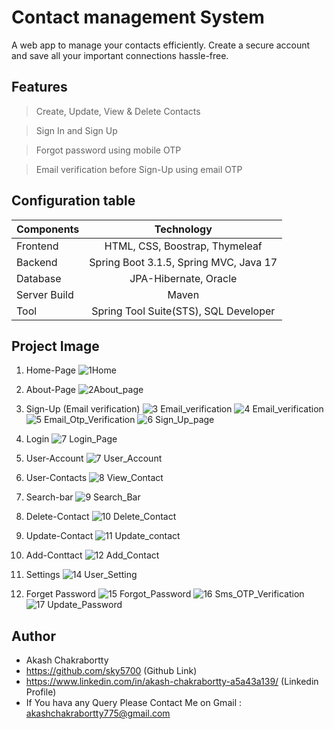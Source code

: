 # Contact management System

A web app to manage your contacts efficiently. Create a secure account and save all your important connections hassle-free.
## Features

>Create, Update, View & Delete Contacts

>Sign In and Sign Up

>Forgot password using mobile OTP

>Email verification before Sign-Up using email OTP
## Configuration table
  
   | Components  | Technology  | 
   | :---        |    :----:   |   
   | Frontend  | HTML, CSS, Boostrap, Thymeleaf  | 
   | Backend   | Spring Boot 3.1.5, Spring MVC,  Java 17 |
   | Database | JPA-Hibernate, Oracle|
   | Server Build| Maven |
   | Tool | Spring Tool Suite(STS), SQL Developer|
   
## Project Image

1. Home-Page ![1Home](https://github.com/sky5700/Contact-Management-System/assets/45534292/faadde05-8c2b-41a2-9977-77a99516e833)
   
2. About-Page ![2About_page](https://github.com/sky5700/Contact-Management-System/assets/45534292/fb7931a8-4adb-4bbc-8933-9c3ec968f3a5)
 
3. Sign-Up (Email verification)
   ![3 Email_verification](https://github.com/sky5700/Contact-Management-System/assets/45534292/2b7895eb-903a-4057-8864-bc5585412785)
   ![4 Email_verification](https://github.com/sky5700/Contact-Management-System/assets/45534292/9ae7df40-d164-4d91-9fe4-d96c06175c8b)
   ![5 Email_Otp_Verification](https://github.com/sky5700/Contact-Management-System/assets/45534292/f35cff4e-9fcf-4e3d-8963-768383ad7548)
   ![6 Sign_Up_page](https://github.com/sky5700/Contact-Management-System/assets/45534292/34e7c047-31fb-4cb5-bba2-32294e928efd)

4. Login ![7 Login_Page](https://github.com/sky5700/Contact-Management-System/assets/45534292/2d9a817f-ccb7-491f-84a4-7d07c4113222)

5. User-Account ![7 User_Account](https://github.com/sky5700/Contact-Management-System/assets/45534292/657fe214-95e3-44d7-bcfc-698601ebc2e0)

6. User-Contacts ![8 View_Contact](https://github.com/sky5700/Contact-Management-System/assets/45534292/5d7e0954-fb92-4d02-bdcb-87e3f3b264d7)

7. Search-bar ![9 Search_Bar](https://github.com/sky5700/Contact-Management-System/assets/45534292/e24e8d97-389a-444e-9cc3-0180dcb889cc)

8. Delete-Contact ![10 Delete_Contact](https://github.com/sky5700/Contact-Management-System/assets/45534292/0a870309-81ef-4a86-98a7-9e28755c9ab6)

9. Update-Contact ![11 Update_contact](https://github.com/sky5700/Contact-Management-System/assets/45534292/5c87154e-7651-4e77-8cd2-ef91a689c92d)

10. Add-Conttact ![12  Add_Contact](https://github.com/sky5700/Contact-Management-System/assets/45534292/f91e2bd9-3f1c-40af-abe1-8654ea7945a4)

11. Settings ![14 User_Setting](https://github.com/sky5700/Contact-Management-System/assets/45534292/db000f5b-940f-4f1e-a949-2c26a326689d)

12. Forget Password
    ![15 Forgot_Password](https://github.com/sky5700/Contact-Management-System/assets/45534292/f359702f-41d9-404d-8864-5dcf5033d7e2)
    ![16 Sms_OTP_Verification](https://github.com/sky5700/Contact-Management-System/assets/45534292/011cd245-c920-47fa-9ef5-a8298e1c1168)
    ![17 Update_Password](https://github.com/sky5700/Contact-Management-System/assets/45534292/78c85ddf-2d18-4e7f-9836-63217a1e741b)


## Author

* Akash Chakrabortty
* https://github.com/sky5700 (Github Link)
* https://www.linkedin.com/in/akash-chakrabortty-a5a43a139/ (Linkedin Profile)
* If You hava any Query Please Contact Me on Gmail : akashchakrabortty775@gmail.com

















